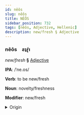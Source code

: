```yaml
---
id: nêôs
slug: nêôs
title: NÊÔS
sidebar_position: 732
tags: [nêôs, Adjective, Hellenic]
description: new/fresh § Adjective
---
```


### nêôs&emsp;<span kind="abugida">ƨʇɽ́ı</span>

*new/fresh* **§** [Adjective](../../tags/Adjective)

**IPA**: /ˈne.os/

**Verb**: to be new/fresh

**Noun**: novelty/freshness

**Modifier**: new/fresh

<details>
    <summary>Origin</summary>
    Greek νέος néos /ˈne.os/<br/>
    <em>Hellenic Language Family</em>
</details>
